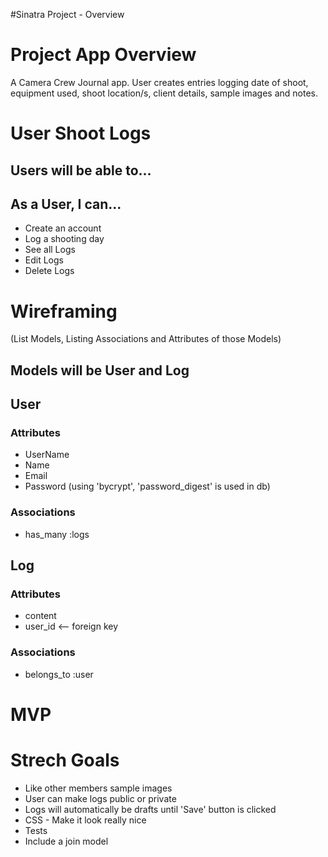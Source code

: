 #Sinatra Project - Overview

# Project App Overview

A Camera Crew Journal app. User creates entries logging date of shoot, equipment used, shoot location/s, client details, sample images and notes.


# User Shoot Logs

## Users will be able to...

## As a User, I can...
- Create an account
- Log a shooting day
- See all Logs
- Edit Logs
- Delete Logs

# Wireframing
(List Models, Listing Associations and Attributes of those Models)


## Models will be User and Log

## User

### Attributes
- UserName
- Name
- Email
- Password (using 'bycrypt', 'password_digest' is used in db)

### Associations
- has_many :logs


## Log

### Attributes
- content
- user_id  <-- foreign key

### Associations
- belongs_to :user


# MVP


# Strech Goals
- Like other members sample images
- User can make logs public or private
- Logs will automatically be drafts until 'Save' button is clicked
- CSS - Make it look really nice
- Tests
- Include a join model